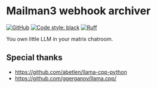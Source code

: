 # Mailman3 webhook archiver

[![GitHub](https://img.shields.io/github/license/Laurent2916/nio-llm)](https://github.com/Laurent2916/nio-llm/blob/master/LICENSE)
[![Code style: black](https://img.shields.io/badge/code%20style-black-000000.svg)](https://github.com/psf/black)
[![Ruff](https://img.shields.io/endpoint?url=https://raw.githubusercontent.com/charliermarsh/ruff/main/assets/badge/v1.json)](https://github.com/charliermarsh/ruff)

You own little LLM in your matrix chatroom.

## Special thanks

- https://github.com/abetlen/llama-cpp-python
- https://github.com/ggerganov/llama.cpp/
